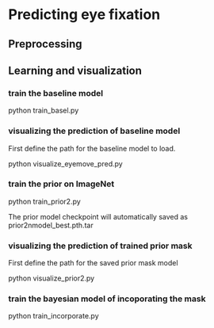 # Predicting eye fixation

## Preprocessing 

## Learning and visualization

### train the baseline model

python train_basel.py

### visualizing the prediction of baseline model

First define the path for the baseline model to load.

python visualize_eyemove_pred.py

### train the prior on ImageNet

python train_prior2.py

The prior model checkpoint will automatically saved as prior2nmodel_best.pth.tar

### visualizing the prediction of trained prior mask
First define the path for the saved prior mask model

python visualize_prior2.py

### train the bayesian model of incoporating the mask

python train_incorporate.py

